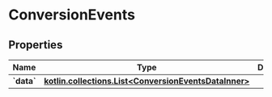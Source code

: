 
# ConversionEvents

## Properties
| Name | Type | Description | Notes |
| ------------ | ------------- | ------------- | ------------- |
| **&#x60;data&#x60;** | [**kotlin.collections.List&lt;ConversionEventsDataInner&gt;**](ConversionEventsDataInner.md) |  |  |



